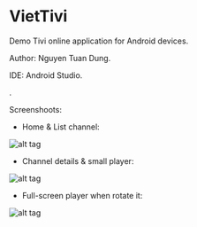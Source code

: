 # VietTivi
Demo Tivi online application for Android devices.

Author: Nguyen Tuan Dung.

IDE: Android Studio.

.

Screenshoots:
- Home & List channel:

![alt tag](https://scontent-hkg3-1.xx.fbcdn.net/hphotos-xla1/v/t1.0-9/12096482_1042014155860283_4985081166779354814_n.jpg?oh=ffa5c5a4e699732098482ea321ae4ac1&oe=57627033)

- Channel details & small player:

![alt tag](https://scontent-hkg3-1.xx.fbcdn.net/hphotos-xtl1/v/t1.0-9/12744115_1042014222526943_3691451215684662091_n.jpg?oh=048511118a93a67251c573303ea7e8bf&oe=575494A0)

- Full-screen player when rotate it:

![alt tag](https://scontent-hkg3-1.xx.fbcdn.net/hphotos-xap1/v/t1.0-0/s526x296/12790937_1042014285860270_3952552094486035121_n.jpg?oh=bf24f509edd00c22327b057fbf1fc64b&oe=5753BA2C)

